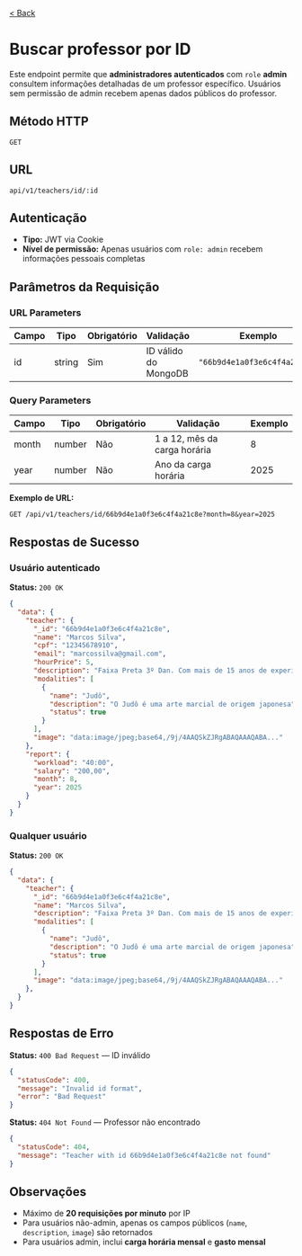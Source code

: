[< Back](../)

# Buscar professor por ID
Este endpoint permite que **administradores autenticados** com `role` **admin** consultem informações detalhadas de um professor específico. Usuários sem permissão de admin recebem apenas dados públicos do professor.

## Método HTTP
`GET`

## URL
`api/v1/teachers/id/:id`

## Autenticação

- **Tipo:** JWT via Cookie
- **Nível de permissão:** Apenas usuários com `role: admin` recebem informações pessoais completas

## Parâmetros da Requisição

### URL Parameters
| Campo | Tipo   | Obrigatório | Validação            | Exemplo                      |
| ----- | ------ | ----------- | -------------------- | ---------------------------- |
| id    | string | Sim         | ID válido do MongoDB | `"66b9d4e1a0f3e6c4f4a21c8e"` |

### Query Parameters
| Campo | Tipo   | Obrigatório | Validação                    | Exemplo |
| ----- | ------ | ----------- | ---------------------------- | ------- |
| month | number | Não         | 1 a 12, mês da carga horária | 8       |
| year  | number | Não         | Ano da carga horária         | 2025    |

**Exemplo de URL:**
```
GET /api/v1/teachers/id/66b9d4e1a0f3e6c4f4a21c8e?month=8&year=2025
```

## Respostas de Sucesso
### Usuário autenticado
**Status:** `200 OK`

```json
{
  "data": {
    "teacher": {
      "_id": "66b9d4e1a0f3e6c4f4a21c8e",
      "name": "Marcos Silva",
      "cpf": "12345678910",
      "email": "marcossilva@gmail.com",
      "hourPrice": 5,
      "description": "Faixa Preta 3º Dan. Com mais de 15 anos de experiência no judô.",
      "modalities": [
        {
          "name": "Judô",
          "description": "O Judô é uma arte marcial de origem japonesa",
          "status": true
        }
      ],
      "image": "data:image/jpeg;base64,/9j/4AAQSkZJRgABAQAAAQABA..."
    },
    "report": {
      "workload": "40:00",
      "salary": "200,00",
      "month": 8,
      "year": 2025
    }
  }
}
```

### Qualquer usuário
**Status:** `200 OK`

```json
{
  "data": {
    "teacher": {
      "_id": "66b9d4e1a0f3e6c4f4a21c8e",
      "name": "Marcos Silva",
      "description": "Faixa Preta 3º Dan. Com mais de 15 anos de experiência no judô.",
      "modalities": [
        {
          "name": "Judô",
          "description": "O Judô é uma arte marcial de origem japonesa",
          "status": true
        }
      ],
      "image": "data:image/jpeg;base64,/9j/4AAQSkZJRgABAQAAAQABA..."
    },
  }
}
```

## Respostas de Erro

**Status:** `400 Bad Request` — ID inválido

```json
{
  "statusCode": 400,
  "message": "Invalid id format",
  "error": "Bad Request"
}
```

**Status:** `404 Not Found` — Professor não encontrado

```json
{
  "statusCode": 404,
  "message": "Teacher with id 66b9d4e1a0f3e6c4f4a21c8e not found"
}
```

## Observações
- Máximo de **20 requisições por minuto** por IP
- Para usuários não-admin, apenas os campos públicos (`name`, `description`, `image`) são retornados
- Para usuários admin, inclui **carga horária mensal** e **gasto mensal**